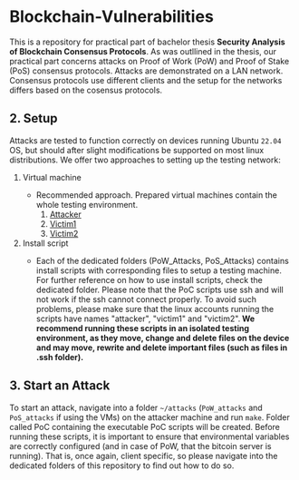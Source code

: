 # Blockchain-Vulnerabilities
This is a repository for practical part of bachelor thesis **Security Analysis of Blockchain Consensus Protocols**. As was outllined in the thesis, our practical part concerns attacks on Proof of Work (PoW) and Proof of Stake (PoS) consensus protocols. Attacks are demonstrated on a LAN network. Consensus protocols use different clients and the setup for the networks differs based on the cosensus protocols.

## 2. Setup
Attacks are tested to function correctly on devices running Ubuntu `22.04` OS, but should after slight modifications be supported on most linux distributions. We offer two approaches to setting up the testing network:

<ol>
	<li>Virtual machine</li>
	<ul>
		<li>Recommended approach. Prepared virtual machines contain the whole testing environment.
		<ol>
			<li><a href="https://drive.google.com/file/d/1HVkepO7HxPVoy-m7bZKDLM-6-YwXo6Yk/view?usp=sharing">Attacker</a></li>
			<li><a href="https://drive.google.com/file/d/11KOadLxpXeOh8ngwCxDh9kcufj4MIhpW/view?usp=sharing">Victim1</a></li>
			<li><a href="https://drive.google.com/file/d/1Du0rF0998bvuVo6-fJRVqO4c61KRIMf6/view?usp=sharing">Victim2</a></li>
		</ol> 
		</li>
	</ul>
	<li>Install script</li>
	<ul>
		<li>Each of the dedicated folders (PoW_Attacks, PoS_Attacks) contains install scripts with corresponding files to setup a testing machine. For further reference on how to use install scripts, check the dedicated folder. Please note that the PoC scripts use ssh and will not work if the ssh cannot connect properly. To avoid such problems, please make sure that the linux accounts running the scripts have names "attacker", "victim1" and "victim2".<b> We recommend running these scripts in an isolated testing environment, as they move, change and delete files on the device and may move, rewrite and delete important files (such as files in .ssh folder).</b></li> 
	</ul>
</ol>

## 3. Start an Attack 
To start an attack, navigate into a folder `~/attacks` (`PoW_attacks` and `PoS_attacks` if using the VMs) on the attacker machine and run `make`. Folder called PoC containing the executable PoC scripts will be created. Before running these scripts, it is important to ensure that environmental variables are correctly configured (and in case of PoW, that the bitcoin server is running). That is, once again, client specific, so please navigate into the dedicated folders of this repository to find out how to do so.
